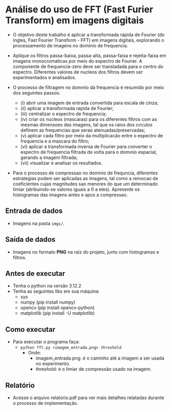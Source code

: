 # Análise do uso de FFT (Fast Furier Transform) em imagens digitais

- O objetivo deste trabalho é aplicar a transformada rápida de Fourier (do ingles, Fast Fourier Transform - FFT) em imagens digitais, explorando o processamento de imagens no domínio de frequencia.

- Aplique os filtros passa-baixa, passa-alta, passa-faixa e rejeita-faixa em imagens monocromaticas por meio do espectro de Fourier. A componente de frequencia-zero deve ser transladada para o centro do espectro. Diferentes valores de nucleos dos filtros devem ser experimentados e analisados.

- O processo de filtragem no domınio da frequencia é resumido por meio dos seguintes passos: 
    - (i) abrir uma imagem de entrada convertida para escala de cinza; 
    - (ii) aplicar a transformada rapida de Fourier;
    - (iii) centralizar o espectro de frequencia; 
    - (iv) criar os nucleos (mascaras) para os diferentes filtros com as mesmas dimensoes das imagens, tal que os raios dos cırculos definem as frequencias que serao atenuadas/preservadas;
    - (v) aplicar cada filtro por meio da multiplicacão entre o espectro de frequencia e a mascara do filtro;
    - (vi) aplicar a transformada inversa de Fourier para converter o espectro de frequencia filtrada de volta para o domınio espacial, gerando a imagem filtrada;
    - (vii) visualizar e analisar os resultados.

- Para o processo de compressao no dominio de frequncia, diferentes estrategias podem ser aplicadas as imagens, tal como a remocao de coeficientes cujas magnitudes sao menores do que um determinado limiar (atribuindo-se valores iguais a 0 a eles). Apresente os histogramas das imagens antes e apos a compressao.

## Entrada de dados
- Imagens na pasta ``` imgs/ ```.

## Saída de dados
- Imagens no formato **PNG** na raíz do projeto, junto com histogramas e filtros.

## Antes de executar
- Tenha o python na versão 3.12.2
- Tenha as seguintes libs em sua máquina:
    - sys
    - numpy (pip install numpy)
    - opencv (pip install opencv-python)
    - matplotlib (pip install -U matplotlib)

## Como executar
- Para executar o programa faça:
    - ``` python fft.py <imagem_entrada.png> threshold ```
        - Onde:
            - imagem_entrada.png: é o caminho até a imagem a ser usada no experimento.
            - threshold: é o limiar de compressão usado na imagem.

## Relatório
- Acesse o arquivo relatório.pdf para ver mais detalhes relatadas durante o processo de implementação.